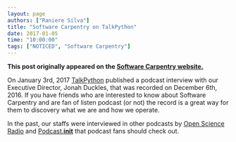 ```yaml
---
layout: page  
authors: ["Raniere Silva"]
title: "Software Carpentry on TalkPython"
date: 2017-01-05
time: "10:00:00"
tags: ["NOTICED", "Software Carpentry"]
---
```


<p><b>This post originally appeared on the <a href="https://software-carpentry.org/">Software Carpentry website.</a></b></p>

On January 3rd, 2017 [TalkPython](https://talkpython.fm/)
published a podcast interview with our Executive Director,
Jonah Duckles, that was recorded on December 6th, 2016.
If you have friends who are interested to know about Software Carpentry
and are fan of listen podcast (or not) the record is a great way for them
to discovery what we are and how we operate.

In the past,
our staffs were interviewed in other podcasts
by [Open Science Radio](https://software-carpentry.org/blog/2016/02/open-science-radio-podcast.html)
and [Podcast.__init__](https://software-carpentry.org/blog/2015/12/podcast.html)
that podcast fans should check out.
